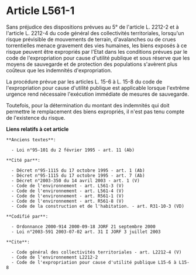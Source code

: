 # Article L561-1

Sans préjudice des dispositions prévues au 5° de l'article L. 2212-2 et à l'article L. 2212-4 du code général des
collectivités territoriales, lorsqu'un risque prévisible de mouvements de terrain, d'avalanches ou de crues torrentielles
menace gravement des vies humaines, les biens exposés à ce risque peuvent être expropriés par l'Etat dans les conditions
prévues par le code de l'expropriation pour cause d'utilité publique et sous réserve que les moyens de sauvegarde et de
protection des populations s'avèrent plus coûteux que les indemnités d'expropriation.

La procédure prévue par les articles L. 15-6 à L. 15-8 du code de l'expropriation pour cause d'utilité publique est
applicable lorsque l'extrême urgence rend nécessaire l'exécution immédiate de mesures de sauvegarde.

Toutefois, pour la détermination du montant des indemnités qui doit permettre le remplacement des biens expropriés, il n'est
pas tenu compte de l'existence du risque.

**Liens relatifs à cet article**

	**Anciens textes**:

	  - Loi n°95-101 du 2 février 1995 - art. 11 (Ab)

	**Cité par**:

	  - Décret n°95-1115 du 17 octobre 1995 - art. 1 (Ab)
	  - Décret n°95-1115 du 17 octobre 1995 - art. 7 (Ab)
	  - Décret n°2003-350 du 14 avril 2003 - art. 1 (V)
	  - Code de l'environnement - art. L561-3 (V)
	  - Code de l'environnement - art. L561-4 (V)
	  - Code de l'environnement - art. R561-1 (V)
	  - Code de l'environnement - art. R561-8 (V)
	  - Code de la construction et de l'habitation. - art. R31-10-3 (VD)

	**Codifié par**:

	  - Ordonnance 2000-914 2000-09-18 JORF 21 septembre 2000
	  - Loi n°2003-591 2003-07-02 art. 31 I JORF 3 juillet 2003

	**Cite**:

	  - Code général des collectivités territoriales - art. L2212-4 (V)
	  - Code de l'environnement L2212-2
	  - Code de l'expropriation pour cause d'utilité publique L15-6 à L15-8
